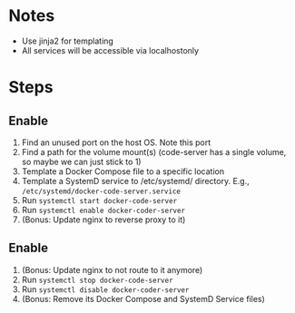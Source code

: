 # Notes
* Use jinja2 for templating
* All services will be accessible via localhostonly

# Steps
## Enable
1. Find an unused port on the host OS. Note this port
2. Find a path for the volume mount(s) (code-server has a single volume, so maybe we can just stick to 1) 
3. Template a Docker Compose file to a specific location
4. Template a SystemD service to /etc/systemd/ directory. E.g., `/etc/systemd/docker-code-server.service`
5. Run `systemctl start docker-code-server`
6. Run `systemctl enable docker-coder-server`
7. (Bonus: Update nginx to reverse proxy to it)

## Enable
1. (Bonus: Update nginx to not route to it anymore)
2. Run `systemctl stop docker-code-server`
3. Run `systemctl disable docker-coder-server`
4. (Bonus: Remove its Docker Compose and SystemD Service files)